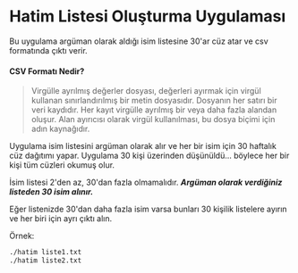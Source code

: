 # Hatim Listesi Oluşturma Uygulaması

Bu uygulama argüman olarak aldığı isim listesine 30'ar cüz atar ve csv formatında çıktı verir.

#### CSV Formatı Nedir?

> Virgülle ayrılmış değerler dosyası, değerleri ayırmak için virgül kullanan sınırlandırılmış bir metin dosyasıdır. Dosyanın her satırı bir veri kaydıdır. Her kayıt virgülle ayrılmış bir veya daha fazla alandan oluşur. Alan ayırıcısı olarak virgül kullanılması, bu dosya biçimi için adın kaynağıdır.

Uygulama isim listesini argüman olarak alır ve her bir isim için 30 haftalık cüz dağıtımı yapar. Uygulama 30 kişi üzerinden düşünüldü... böylece her bir kişi tüm cüzleri okumuş olur.

İsim listesi 2'den az, 30'dan fazla olmamalıdır. **_Argüman olarak verdiğiniz listeden 30 isim alınır._**

Eğer listenizde 30'dan daha fazla isim varsa bunları 30 kişilik listelere ayırın ve her biri için ayrı çıktı alın.

Örnek:

```bash
./hatim liste1.txt
./hatim liste2.txt
```

